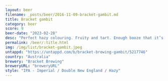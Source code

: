```yaml
---
layout: beer
filename: _posts/beer/2016-11-09-bracket-gambit.md
title: Bracket gambit
category: beer
score: 9
beer-date: "2023-02-28"
desc: "Perfect hazy colouring. Fruity and tart. Enough booze that it’s warming. Smells quite alcoholic and a bit grassy"
permalink: /beer/:title.html
img: /img/list/bracket-gambit.jpeg
untappd: "https://untappd.com/b/bracket-brewing-gambit/5217746"
country: "Australia"
brewery: "Bracket Brewing"
breweryURL: "breweryURL"
style: "IPA - Imperial / Double New England / Hazy"
---
```

